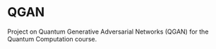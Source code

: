 # QGAN
Project on Quantum Generative Adversarial Networks (QGAN) for the Quantum Computation course.
